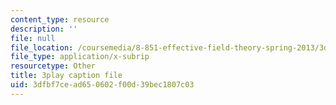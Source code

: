 ```yaml
---
content_type: resource
description: ''
file: null
file_location: /coursemedia/8-851-effective-field-theory-spring-2013/3dfbf7cead650602f00d39bec1807c03_wwSNCM7e9VA.srt
file_type: application/x-subrip
resourcetype: Other
title: 3play caption file
uid: 3dfbf7ce-ad65-0602-f00d-39bec1807c03
---
```

